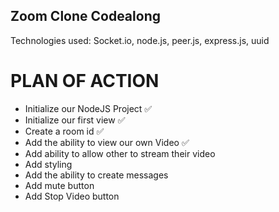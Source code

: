 ## Zoom Clone Codealong

Technologies used:
Socket.io, node.js, peer.js, express.js, uuid

# PLAN OF ACTION
- Initialize our NodeJS Project ✅
- Initialize our first view ✅
- Create a room id ✅
- Add the ability to view our own Video ✅
- Add ability to allow other to stream their video
- Add styling
- Add the ability to create messages
- Add mute button
- Add Stop Video button